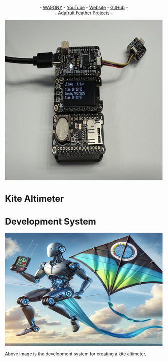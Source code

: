 <P align="center"> - <A HREF="https://www.qrz.com/db/WA9ONY">WA9ONY</A> - <A HREF="https://www.youtube.com/user/DavidAHaworth">YouTube</A> - <A HREF="http://www.stargazing.net/david/index.html">Website</A> - <A HREF="https://github.com/WA9ONY">GitHub</A> - <BR>
- <A HREF="https://github.com/WA9ONY/Adafruit-Feather/tree/main">Adafruit Feather Projects</A> - 
</P>  

<p align="center">
       <img width="512" height="512" src="/Images/KAdev.jpeg">
</p>

# Kite Altimeter


# Development System

<p align="center">
       <img width="640" height="360" src="/Images/KiteAltimeterBanner.png">
</p>

Above image is the development system for creating a kite altimeter.

